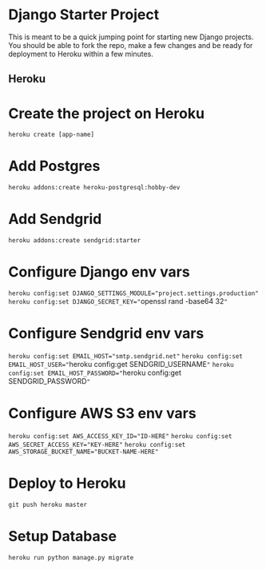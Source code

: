 Django Starter Project
======================

This is meant to be a quick jumping point for starting new Django projects. You should be able to
fork the repo, make a few changes and be ready for deployment to Heroku within a few minutes.

Heroku
------

# Create the project on Heroku
`heroku create [app-name]`

# Add Postgres
`heroku addons:create heroku-postgresql:hobby-dev`

# Add Sendgrid
`heroku addons:create sendgrid:starter`

# Configure Django env vars
`heroku config:set DJANGO_SETTINGS_MODULE="project.settings.production"`
`heroku config:set DJANGO_SECRET_KEY="`openssl rand -base64 32`"`

# Configure Sendgrid env vars
`heroku config:set EMAIL_HOST="smtp.sendgrid.net"`
`heroku config:set EMAIL_HOST_USER="`heroku config:get SENDGRID_USERNAME`"`
`heroku config:set EMAIL_HOST_PASSWORD="`heroku config:get SENDGRID_PASSWORD`"`

# Configure AWS S3 env vars
`heroku config:set AWS_ACCESS_KEY_ID="ID-HERE"`
`heroku config:set AWS_SECRET_ACCESS_KEY="KEY-HERE"`
`heroku config:set AWS_STORAGE_BUCKET_NAME="BUCKET-NAME-HERE"`

# Deploy to Heroku
`git push heroku master`

# Setup Database
`heroku run python manage.py migrate`
